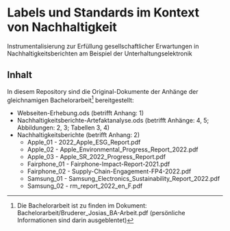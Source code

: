 # Labels und Standards im Kontext von Nachhaltigkeit

Instrumentalisierung zur Erfüllung gesellschaftlicher Erwartungen in Nachhaltigkeitsberichten am Beispiel der Unterhaltungselektronik

## Inhalt

In diesem Repository sind die Original-Dokumente der Anhänge der gleichnamigen Bachelorarbeit[^1] bereitgestellt:

- Webseiten-Erhebung.ods (betrifft Anhang: 1)
- Nachhaltigkeitsberichte-Artefaktanalyse.ods (betrifft Anhänge: 4, 5; Abbildungen: 2, 3; Tabellen 3, 4)
- Nachhaltigkeitsberichte (betrifft Anhang: 2)
	+ Apple_01 - 2022_Apple_ESG_Report.pdf
	+ Apple_02 - Apple_Environmental_Progress_Report_2022.pdf
	+ Apple_03 - Apple_SR_2022_Progress_Report.pdf
	+ Fairphone_01 - Fairphone-Impact-Report-2021.pdf
	+ Fairphone_02 - Supply-Chain-Engagement-FP4-2022.pdf
	+ Samsung_01 - Samsung_Electronics_Sustainability_Report_2022.pdf
	+ Samsung_02 - rm_report_2022_en_F.pdf
	

[^1]: Die Bachelorarbeit ist zu finden im Dokument: Bachelorarbeit/Bruderer_Josias_BA-Arbeit.pdf (persönliche Informationen sind darin ausgeblentet)